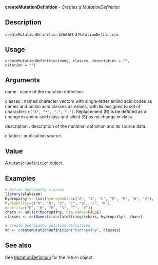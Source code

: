 **createMutationDefinition** - *Creates a MutationDefinition*

Description
--------------------

`createMutationDefinition` creates a `MutationDefinition`.


Usage
--------------------
```
createMutationDefinition(name, classes, description = "",
citation = "")
```

Arguments
-------------------

name
:   name of the mutation definition.

classes
:   named character vectors with single-letter amino acid codes as names
and amino acid classes as values, with `NA` assigned to set of 
characters `c("X", "*", "-", ".")`. Replacement (R) is be 
defined as a change in amino acid class and silent (S) as no 
change in class.

description
:   description of the mutation definition and its source data.

citation
:   publication source.




Value
-------------------

A `MutationDefinition` object.



Examples
-------------------

```R
# Define hydropathy classes
library(alakazam)
hydropathy <- list(hydrophobic=c("A", "I", "L", "M", "F", "W", "V"),
hydrophilic=c("R", "N", "D", "C", "Q", "E", "K"),
neutral=c("G", "H", "P", "S", "T", "Y"))
chars <- unlist(hydropathy, use.names=FALSE)
classes <- setNames(translateStrings(chars, hydropathy), chars)

# Create hydropathy mutation definition
md <- createMutationDefinition("Hydropathy", classes)
```



See also
-------------------

See [MutationDefinition](MutationDefinition-class.md) for the return object.



